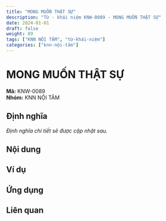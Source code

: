 ```yaml
---
title: "MONG MUỐN THẬT SỰ"
description: "Từ - khái niệm KNW-0089 - MONG MUỐN THẬT SỰ"
date: 2024-01-01
draft: false
weight: 89
tags: ["KNN NỘI TÂM", "từ-khái-niệm"]
categories: ["knn-nội-tâm"]
---
```


# MONG MUỐN THẬT SỰ

**Mã:** KNW-0089  
**Nhóm:** KNN NỘI TÂM

## Định nghĩa

*Định nghĩa chi tiết sẽ được cập nhật sau.*

## Nội dung

<!-- Nội dung chi tiết sẽ được điền vào đây -->

## Ví dụ

<!-- Ví dụ minh họa -->

## Ứng dụng

<!-- Cách ứng dụng từ/khái niệm này trong thực tế -->

## Liên quan

<!-- Các từ/khái niệm liên quan khác -->
